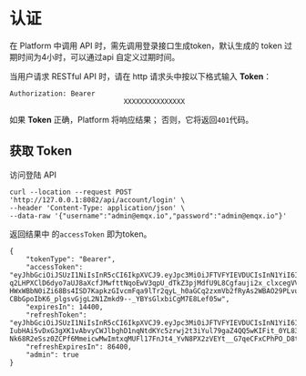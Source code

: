 # 认证

在 Platform 中调用 API 时，需先调用登录接口生成token，默认生成的 token 过期时间为4小时，可以通过api 自定义过期时间。

当用户请求 RESTful API 时，请在 http 请求头中按以下格式输入 **Token**：

```
Authorization: Bearer
							XXXXXXXXXXXXXXX
```



如果 **Token** 正确，Platform 将响应结果； 否则，它将返回`401`代码。

## 获取 Token

访问登陆 API

```shell
curl --location --request POST 'http://127.0.0.1:8082/api/account/login' \
--header 'Content-Type: application/json' \
--data-raw '{"username":"admin@emqx.io","password":"admin@emqx.io"}'
```

返回结果中 的`accessToken` 即为token。

```shell
{
    "tokenType": "Bearer",
    "accessToken": "eyJhbGciOiJSUzI1NiIsInR5cCI6IkpXVCJ9.eyJpc3MiOiJFTVFYIEVDUCIsInN1YiI6IjFjNjRkZWNlIiwiZXhwIjoxNzE3NTkzMDEwLCJuYmYiOjE3MTc1Nzg2MTAsImlhdCI6MTcxNzU3ODYxMCwianRpIjoiY2RjMjBkZTUtYWI3YS00M2FiLWJhMzAtODhiYmVjYTkzYzU3IiwidHlwIjoiQmVhcmVyIn0.RYzwi4nxRgpsk_XUcMnf8qd0VoBiBDCDonJ5zE0YeP1taTmEAtdxt3l015-q2LHPXClD6dyo7aUJ8aXcfJMwfttNqoEwV3qpU_dTkZ3pjMdfU9L8Cgfauji2x_clxcegVVi_98I1a7c9ttgnkH6MWexbmoavJCg9XCf5zeLQdfzriH4bfCHjlaUdw-HWxWBbN0iZi68Bs4ISD7KapkzGIvcmFqa9lTr2qyL_h0aGCq2zxmVb2fRyAs2WBAO29PLvu7IUPjz_I4ZkNFlHG3obhKqjlRzs2qNSo-CBbGpoIbK6_plgsvGjgL2N1Zmkd9--_YBYsGlxbiCgM7E8Lef05w",
    "expiresIn": 14400,
    "refreshToken": "eyJhbGciOiJSUzI1NiIsInR5cCI6IkpXVCJ9.eyJpc3MiOiJFTVFYIEVDUCIsInN1YiI6IjFjNjRkZWNlIiwiZXhwIjoxNzE3NjY1MDEwLCJuYmYiOjE3MTc1Nzg2MTAsImlhdCI6MTcxNzU3ODYxMCwianRpIjoiY2FmNTJiMWMtYTQ0NC00YzEwLTg4ZDktYjRiMmUzYWUxZjNkIiwidHlwIjoiUmVmcmVzaCJ9.SLiygX83ybnw8_Ml3myjZNEhV3Xcx4V35w0N_LNAl80aXybVk8V-IubHAi5vDxG3gXK1vAbvyCWJlbghD1nqNtdKYc5zrwj2t3iYul79gaZ4QQ5wKIFit_0YL83r3N2s8IKlnfsatwozTguqynmHTIrgv8g4jXyalpFaxH56XwBNsW6d95l2w0sQuIN4RfELCIR1yDqDxCsKoUxPYRtWbUuaUXgialFwGNOPZzutRo4mdzTYXMhqkeh-Nk68R2eSsz0ZCPf6MmeicwMwImtxqMUFl17FnJt4_YvN8PX2zVEYt__G7qeCFxCPhPO_D8ttYH28UBtgXHrQzVhHf78K9Q",
    "refreshExpiresIn": 86400,
    "admin": true
}
```


